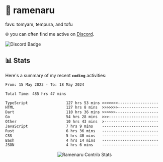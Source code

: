 # 🍜 ramenaru
favs: tomyam, tempura, and tofu

🌐 you can often find me active on [Discord](https://discordapp.com/users/503291004200157185).

![Discord Badge](https://dcbadge.vercel.app/api/shield/503291004200157185)

## 📊 Stats

Here's a summary of my recent **`coding`** activities:

<!--START_SECTION:waka-->

```txt
From: 15 May 2023 - To: 18 May 2024

Total Time: 485 hrs 47 mins

TypeScript                 127 hrs 53 mins >>>>>>>------------------   26.33 %
HTML                       127 hrs 8 mins  >>>>>>>------------------   26.17 %
Dart                       110 hrs 36 mins >>>>>>-------------------   22.77 %
Go                         54 hrs 28 mins  >>>----------------------   11.21 %
Other                      10 hrs 43 mins  >------------------------   02.21 %
JavaScript                 7 hrs 9 mins    -------------------------   01.47 %
Rust                       6 hrs 36 mins   -------------------------   01.36 %
CSS                        5 hrs 40 mins   -------------------------   01.17 %
Bash                       4 hrs 14 mins   -------------------------   00.87 %
JSON                       4 hrs 6 mins    -------------------------   00.84 %
```

<!--END_SECTION:waka-->

<div style="text-align: center;">
   <img align="center" src="https://github-readme-streak-stats.herokuapp.com/?user=Ramenaru&theme=dark&card_width=520" alt="Ramenaru Contrib Stats" />
</div>

